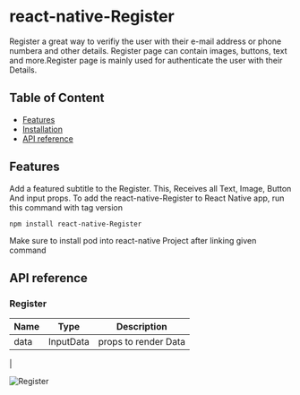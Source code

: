 # react-native-Register

Register a great way to verifiy the user with their e-mail address or phone numbera and other details. Register page can contain images, buttons, text and more.Register page is mainly used for authenticate the user with their Details.

## Table of Content

- [Features](#features)
- [Installation](#installation)
- [API reference](#api-reference)

## Features

Add a featured subtitle to the Register. This, Receives all Text, Image, Button And input props.
To add the react-native-Register to React Native app, run this command with tag version

```
npm install react-native-Register
```

Make sure to install pod into react-native Project after linking given command

## API reference

### Register

| Name | Type      | Description          |
| ---- | --------- | -------------------- |
| data | InputData | props to render Data |

|

![Register](https://user-images.githubusercontent.com/119050919/205587017-0b7bd67e-c77d-437c-b1f6-690dc920d4f7.png)
